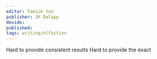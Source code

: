 ```yaml
---
editor: Taesik Yun
publisher: JK Delapp
devide: 
published: 
tags: writing/olfaction
---
```


Hard to provide consistent results
Hard to provide the exact 